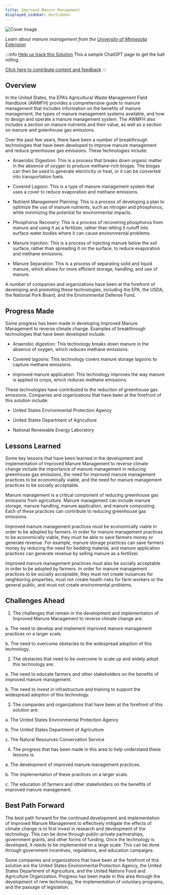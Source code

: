 ```yaml
---
title: Improved Manure Management
displayed_sidebar: docSidebar
---
```


![Cover Image](../static/img/manure-management.jpg)

_Learn about manure management from the [University of Minnesota Extension](https://extension.umn.edu/livestock-operations/manure-management)_

:::info [Help us track this Solution](contribute)
This a sample ChatGPT page to get the ball rolling.

[Click here to contribute content and feedback](contribute)
:::

## Overview

In the United States, the EPA’s Agricultural Waste Management Field Handbook (AWMFH) provides a comprehensive guide to manure management that includes information on the benefits of manure management, the types of manure management systems available, and how to design and operate a manure management system. The AWMFH also includes a section on manure nutrients and their value, as well as a section on manure and greenhouse gas emissions.

Over the past few years, there have been a number of breakthrough technologies that have been developed to improve manure management and reduce greenhouse gas emissions. These technologies include:

- Anaerobic Digestion: This is a process that breaks down organic matter in the absence of oxygen to produce methane-rich biogas. The biogas can then be used to generate electricity or heat, or it can be converted into transportation fuels.

- Covered Lagoon: This is a type of manure management system that uses a cover to reduce evaporation and methane emissions.

- Nutrient Management Planning: This is a process of developing a plan to optimize the use of manure nutrients, such as nitrogen and phosphorus, while minimizing the potential for environmental impacts.

- Phosphorus Recovery: This is a process of recovering phosphorus from manure and using it as a fertilizer, rather than letting it runoff into surface water bodies where it can cause environmental problems.

- Manure Injection: This is a process of injecting manure below the soil surface, rather than spreading it on the surface, to reduce evaporation and methane emissions.

- Manure Separation: This is a process of separating solid and liquid manure, which allows for more efficient storage, handling, and use of manure.

A number of companies and organizations have been at the forefront of developing and promoting these technologies, including the EPA, the USDA, the National Pork Board, and the Environmental Defense Fund.

## Progress Made

Some progress has been made in developing Improved Manure Management to reverse climate change. Examples of breakthrough technologies that have been developed include:

- Anaerobic digestion: This technology breaks down manure in the absence of oxygen, which reduces methane emissions.

- Covered lagoons: This technology covers manure storage lagoons to capture methane emissions.

- Improved manure application: This technology improves the way manure is applied to crops, which reduces methane emissions.

These technologies have contributed to the reduction of greenhouse gas emissions. Companies and organizations that have been at the forefront of this solution include:

- United States Environmental Protection Agency

- United States Department of Agriculture

- National Renewable Energy Laboratory

## Lessons Learned

Some key lessons that have been learned in the development and implementation of Improved Manure Management to reverse climate change include the importance of manure management in reducing greenhouse gas emissions, the need for improved manure management practices to be economically viable, and the need for manure management practices to be socially acceptable.

Manure management is a critical component of reducing greenhouse gas emissions from agriculture. Manure management can include manure storage, manure handling, manure application, and manure composting. Each of these practices can contribute to reducing greenhouse gas emissions.

Improved manure management practices must be economically viable in order to be adopted by farmers. In order for manure management practices to be economically viable, they must be able to save farmers money or generate revenue. For example, manure storage practices can save farmers money by reducing the need for bedding material, and manure application practices can generate revenue by selling manure as a fertilizer.

Improved manure management practices must also be socially acceptable in order to be adopted by farmers. In order for manure management practices to be socially acceptable, they must not create nuisances for neighboring properties, must not create health risks for farm workers or the general public, and must not create environmental problems.

## Challenges Ahead

1. The challenges that remain in the development and implementation of Improved Manure Management to reverse climate change are:

a. The need to develop and implement improved manure management practices on a larger scale.

b. The need to overcome obstacles to the widespread adoption of this technology.

2. The obstacles that need to be overcome to scale up and widely adopt this technology are:

a. The need to educate farmers and other stakeholders on the benefits of improved manure management.

b. The need to invest in infrastructure and training to support the widespread adoption of this technology.

3. The companies and organizations that have been at the forefront of this solution are:

a. The United States Environmental Protection Agency

b. The United States Department of Agriculture

c. The Natural Resources Conservation Service

4. The progress that has been made in this area to help understand these lessons is:

a. The development of improved manure management practices.

b. The implementation of these practices on a larger scale.

c. The education of farmers and other stakeholders on the benefits of improved manure management.

## Best Path Forward

The best path forward for the continued development and implementation of Improved Manure Management to effectively mitigate the effects of climate change is to first invest in research and development of the technology. This can be done through public-private partnerships, government grants, and other forms of funding. Once the technology is developed, it needs to be implemented on a large scale. This can be done through government incentives, regulations, and education campaigns.

Some companies and organizations that have been at the forefront of this solution are the United States Environmental Protection Agency, the United States Department of Agriculture, and the United Nations Food and Agriculture Organization. Progress has been made in this area through the development of new technology, the implementation of voluntary programs, and the passage of legislation.
